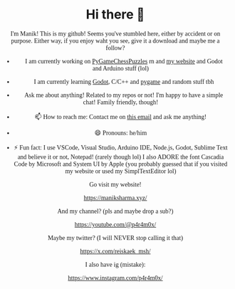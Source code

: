 <center>
<h1>Hi there 👋</h1>
<font face="Cascadia Code">
I'm Manik! This is my github! Seems you've stumbled here, either by accident or on purpose.
Either way, if you enjoy waht you see, give it a download and maybe me a follow?

- 🔭 I am currently working on <a href="https://github.com/reiskaek-msh/PyGameChessPuzzles">PyGameChessPuzzles</a> rn and <a href="https://maniksharma.xyz">my website</a> and Godot and Arduino stuff (lol)

- 🌱 I am currently learning <a href="https://godotengine.org/">Godot</a>, C/C++ and <a href="https://pygame.org">pygame</a> and random stuff tbh

- 💬 Ask me about anything! Related to my repos or not! I'm happy to have a simple chat! Family friendly, though!

- 📫 How to reach me: Contact me on <a href="mailto:hello@maniksharma.xyz">this email</a> and ask me anything!

- 😄 Pronouns: he/him

- ⚡ Fun fact: I use VSCode, Visual Studio, Arduino IDE, Node.js, Godot, Sublime Text and believe it or not, Notepad! (rarely though lol) I also ADORE the font Cascadia Code by Microsoft and System UI by Apple (you probably guessed that if you visited my website or used my SimplTextEditor lol)


Go visit my website! 

https://maniksharma.xyz/

And my channel? (pls and maybe drop a sub?)

https://youtube.com/@p4r4m0x/

Maybe my twitter? (I will NEVER stop calling it that)

https://x.com/reiskaek_msh/

I also have ig (mistake):

https://www.instagram.com/p4r4m0x/

<br>
</font>
</center>
